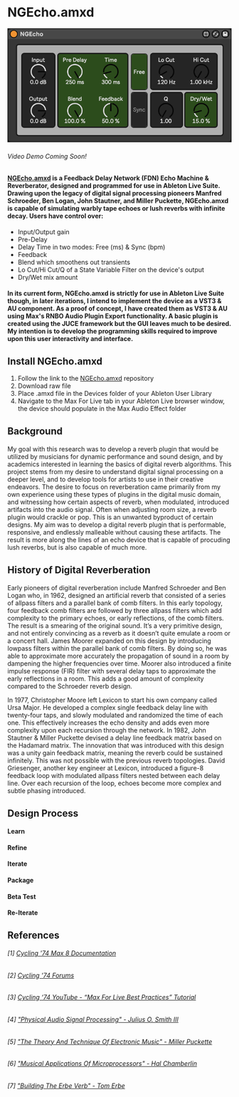 # NGEcho.amxd
![NGEcho.amxd](https://github.com/noelalejandro/Max/blob/main/assets/NGEcho.amxd.png)
###### Video Demo Coming Soon!

#### [NGEcho.amxd](https://github.com/noelalejandro/Max/blob/main/NGEcho/NGEcho.amxd) is a Feedback Delay Network (FDN) Echo Machine & Reverberator, designed and programmed for use in Ableton Live Suite. Drawing upon the legacy of digital signal processing pioneers Manfred Schroeder, Ben Logan, John Stautner, and Miller Puckette, NGEcho.amxd is capable of simulating warbly tape echoes or lush reverbs with infinite decay. Users have control over:
- Input/Output gain
- Pre-Delay
- Delay Time in two modes: Free (ms) & Sync (bpm)
- Feedback
- Blend which smoothens out transients
- Lo Cut/Hi Cut/Q of a State Variable Filter on the device's output
- Dry/Wet mix amount

#### In its current form, NGEcho.amxd is strictly for use in Ableton Live Suite though, in later iterations, I intend to implement the device as a VST3 & AU component. As a proof of concept, I have created them as VST3 & AU using Max's RNBO Audio Plugin Export functionality. A basic plugin is created using the JUCE framework but the GUI leaves much to be desired. My intention is to develop the programming skills required to improve upon this user interactivity and interface. 

## Install NGEcho.amxd

1. Follow the link to the [NGEcho.amxd](https://github.com/noelalejandro/Max/blob/main/NGEcho/NGEcho.amxd) repository
2. Download raw file
3. Place .amxd file in the Devices folder of your Ableton User Library
4. Navigate to the Max For Live tab in your Ableton Live browser window, the device should populate in the Max Audio Effect folder

## Background
####
My goal with this research was to develop a reverb plugin that would be utilized by musicians for dynamic performance and sound design, and by academics interested in learning the basics of digital reverb algorithms. This project stems from my desire to understand digital signal processing on a deeper level, and to develop tools for artists to use in their creative endeavors. The desire to focus on reverberation came primarily from my own experience using these types of plugins in the digital music domain, and witnessing how certain aspects of reverb, when modulated, introduced artifacts into the audio signal. Often when adjusting room size, a reverb plugin would crackle or pop. This is an unwanted byproduct of certain designs. My aim was to develop a digital reverb plugin that is performable, responsive, and endlessly malleable without causing these artifacts. The result is more along the lines of an echo device that is capable of procuding lush reverbs, but is also capable of much more. 

## History of Digital Reverberation
####
Early pioneers of digital reverberation include Manfred Schroeder and Ben Logan who, in 1962, designed an artificial reverb that consisted of a series of allpass filters and a parallel bank of comb filters. In this early topology, four feedback comb filters are followed by three allpass filters which add complexity to the primary echoes, or early reflections, of the comb filters. The result is a smearing of the original sound. It’s a very primitive design, and not entirely convincing as a reverb as it doesn’t quite emulate a room or a concert hall. James Moorer expanded on this design by introducing lowpass filters within the parallel bank of comb filters. By doing so, he was able to approximate more accurately the propagation of sound in a room by dampening the higher frequencies over time. Moorer also introduced a finite impulse response (FIR) filter with several delay taps to approximate the early reflections in a room. This adds a good amount of complexity compared to the Schroeder reverb design. 

In 1977, Christopher Moore left Lexicon to start his own company called Ursa Major. He developed a complex single feedback delay line with twenty-four taps, and slowly modulated and randomized the time of each one. This effectively increases the echo density and adds even more complexity upon each recursion through the network. In 1982, John Stautner & Miller Puckette devised a delay line feedback matrix based on the Hadamard matrix. The innovation that was introduced with this design was a unity gain feedback matrix, meaning the reverb could be sustained infinitely. This was not possible with the previous reverb topologies. David Griesenger, another key engineer at Lexicon, introduced a figure-8 feedback loop with modulated allpass filters nested between each delay line. Over each recursion of the loop, echoes become more complex and subtle phasing introduced. 

## Design Process
#### Learn

#### Refine

#### Iterate

#### Package

#### Beta Test

#### Re-Iterate


## References
###### [1] [Cycling '74 Max 8 Documentation](https://docs.cycling74.com/max8)
###### [2] [Cycling '74 Forums](https://cycling74.com/forums/page/1)
###### [3] [Cycling ‘74 YouTube - “Max For Live Best Practices” Tutorial](https://youtu.be/7mk4JMBVDZ4)
###### [4] ["Physical Audio Signal Processing" - Julius O. Smith III](https://ccrma.stanford.edu/~jos/pasp/)
###### [5] ["The Theory And Technique Of Electronic Music" - Miller Puckette](http://msp.ucsd.edu/techniques/latest/book.pdf)
###### [6] ["Musical Applications Of Microprocessors" - Hal Chamberlin](http://sites.music.columbia.edu/cmc/courses/g6610/fall2016/week8/Musical_Applications_of_Microprocessors-Charmberlin.pdf)
###### [7] ["Building The Erbe Verb" - Tom Erbe](https://quod.lib.umich.edu/cgi/p/pod/dod-idx/building-the-erbe-verb-extending-the-feedback-delay-network.pdf?c=icmc;idno=bbp2372.2015.054;format=pdf)
